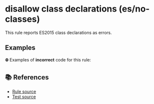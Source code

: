 # disallow class declarations (es/no-classes)

This rule reports ES2015 class declarations as errors.

## Examples

⛔ Examples of **incorrect** code for this rule:

<eslint-playground type="bad" code="/*eslint es/no-classes: error */
class A {}
const B = class {}
" />

## 📚 References

- [Rule source](https://github.com/mysticatea/eslint-plugin-es/blob/v3.0.0/lib/rules/no-classes.js)
- [Test source](https://github.com/mysticatea/eslint-plugin-es/blob/v3.0.0/tests/lib/rules/no-classes.js)
